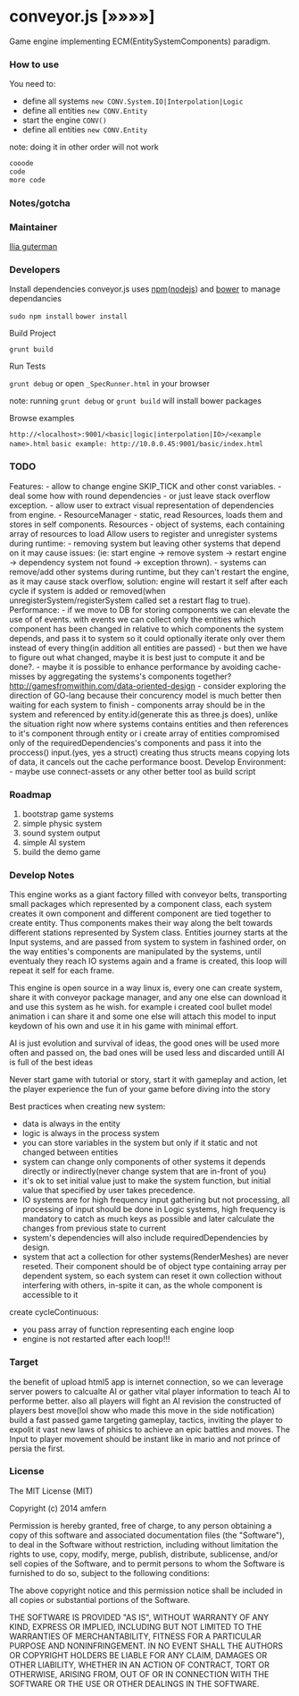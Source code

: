 conveyor.js [»»»»]
===

Game engine implementing ECM(EntitySystemComponents) paradigm.


### How to use
You need to:
* define all systems `new CONV.System.IO|Interpolation|Logic`
* define all entities `new CONV.Entity`
* start the engine `CONV()`
* define all entities `new CONV.Entity`

note: doing it in other order will not work


```javascript
cooode 
code 
more code
```

### Notes/gotcha


### Maintainer

[Ilia guterman](https://github.com/amfern)

### Developers

Install dependencies
conveyor.js uses [npm](https://www.npmjs.org/)([nodejs](http://nodejs.org/)) and [bower](http://bower.io/) to manage dependancies

`sudo npm install`
`bower install`

Build Project

`grunt build`

Run Tests

`grunt debug`
or open `_SpecRunner.html` in your browser

note: running `grunt debug` or `grunt build` will install bower packages

Browse examples

`http://<localhost>:9001/<basic|logic|interpolation|IO>/<example name>.html`
`basic example: http://10.0.0.45:9001/basic/index.html`

### TODO
Features:
    - allow to change engine SKIP_TICK and other const variables.
    - deal some how with round dependencies - or just leave stack overflow exception.
    - allow user to extract visual representation of dependencies from engine.
    - ResourceManager - static, read Resources, loads them and stores in self components.
    Resources - object of systems, each containing array of resources to load
Allow users to register and unregister systems during runtime:
    - removing system but leaving other systems that depend on it may cause issues: (ie: start engine -> remove system -> restart engine -> dependency system not found -> exception thrown).
    - systems can remove/add other systems during runtime, but they can't restart the engine, as it may cause stack overflow, solution: engine will restart it self after each cycle if system is added or removed(when unregisterSystem/registerSystem called set a restart flag to true).
Performance:
    - if we move to DB for storing components we can elevate the use of of events. with events we can collect only the entities which component has been changed in relative to which components the system depends, and pass it to system so it could optionally iterate only over them instead of every thing(in addition all entities are passed) - but then we have to figure out what changed, maybe it is best just to compute it and be done?.
    - maybe it is possible to enhance performance by avoiding cache-misses by aggregating the systems's components together? http://gamesfromwithin.com/data-oriented-design
    - consider exploring the direction of GO-lang because their concurency model is much better then waiting for each system to finish
    - components array should be in the system and referenced by entity.id(generate this as three.js does), unlike the situation right now where systems contains entities and then references to it's component through entity
    or i create array of entities compromised only of the requiredDependencies's components and pass it into the proccess() input.(yes, yes a struct)
    creating thus structs means copying lots of data, it cancels out the cache performance boost.
Develop Environment:
    - maybe use connect-assets or any other better tool as build script


### Roadmap
1. bootstrap game systems
2. simple physic system
3. sound system output
4. simple AI system
5. build the demo game


### Develop Notes
This engine works as a giant factory filled with conveyor belts, transporting small packages which represented by a component class, each system creates it own component and different component are tied together to create entity.
Thus components makes their way along the belt towards different stations represented by System class.
Entities journey starts at the Input systems, and are passed from system to system in fashined order, on the way entities's components are manipulated by the systems, until eventualy they reach IO systems again and a frame is created, this loop will repeat it self for each frame.

This engine is open source in a way linux is, every one can create system, share it with conveyor package manager, and any one else can download it and use this system as he wish. for example i created cool bullet model animation i can share it and some one else will attach this model to input keydown of his own and use it in his game with minimal effort.

AI is just evolution and survival of ideas, the good ones will be used more often and passed on, the bad ones will be used less and discarded untill AI is full of the best ideas


Never start game with tutorial or story, start it with gameplay and action, let the player experience the fun of your game before diving into the story




Best practices when creating new system:
- data is always in the entity
- logic is always in the process system
- you can store variables in the system but only if it static and not changed between entities
- system can change only components of other systems it depends directly or indirectly(never change system that are in-front of you)
- it's ok to set initial value just to make the system function, but initial value that specified by user takes precedence.
- IO systems are for high frequency input gathering but not processing, all processing of input should be done in Logic systems, high frequency is mandatory to catch as much keys as possible and later calculate the changes from previous state to current
- system's dependencies will also include requiredDependencies by design.
- system that act a collection for other systems(RenderMeshes) are never reseted. Their component should be of object type containing array per dependent system, so each system can reset it own collection without interfering with others, in-spite it can, as the whole component is accessible to it

create cycleContinuous:
- you pass array of function representing each engine loop
- engine is not restarted after each loop!!!


### Target
the benefit of upload html5 app is internet connection, so we can leverage server powers to calcualte AI or gather vital player information to teach AI to performe better. also all players will fight an AI revision the constructed of players best move(lol show who made this move in the side notification)
build a fast passed game targeting gameplay, tactics, inviting the player to expolit it vast new laws of phisics to achieve an epic battles and moves.
The Input to player movement should be instant like in mario and not prince of persia the first.

### License

The MIT License (MIT)

Copyright (c) 2014 amfern

Permission is hereby granted, free of charge, to any person obtaining a copy of
this software and associated documentation files (the "Software"), to deal in
the Software without restriction, including without limitation the rights to
use, copy, modify, merge, publish, distribute, sublicense, and/or sell copies of
the Software, and to permit persons to whom the Software is furnished to do so,
subject to the following conditions:

The above copyright notice and this permission notice shall be included in all
copies or substantial portions of the Software.

THE SOFTWARE IS PROVIDED "AS IS", WITHOUT WARRANTY OF ANY KIND, EXPRESS OR
IMPLIED, INCLUDING BUT NOT LIMITED TO THE WARRANTIES OF MERCHANTABILITY, FITNESS
FOR A PARTICULAR PURPOSE AND NONINFRINGEMENT. IN NO EVENT SHALL THE AUTHORS OR
COPYRIGHT HOLDERS BE LIABLE FOR ANY CLAIM, DAMAGES OR OTHER LIABILITY, WHETHER
IN AN ACTION OF CONTRACT, TORT OR OTHERWISE, ARISING FROM, OUT OF OR IN
CONNECTION WITH THE SOFTWARE OR THE USE OR OTHER DEALINGS IN THE SOFTWARE.